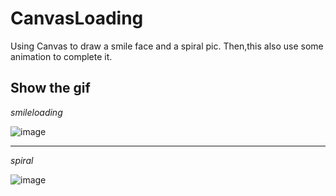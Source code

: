 # CanvasLoading
Using Canvas to draw a smile face and a spiral pic.
Then,this also use some animation to complete it.
## Show the gif
*smileloading*

![image](https://github.com/kinghui/CanvasLoading/tree/whale/app/showgif/smileloading.gif )   

***


*spiral*

![image](https://github.com/kinghui/CanvasLoading/tree/whale/app/showgif/spiral.gif )   
